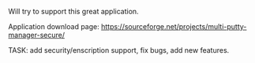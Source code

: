 Will try to support this great application.

Application download page: https://sourceforge.net/projects/multi-putty-manager-secure/

TASK:  add security/enscription support,
       fix bugs,
       add new features.
